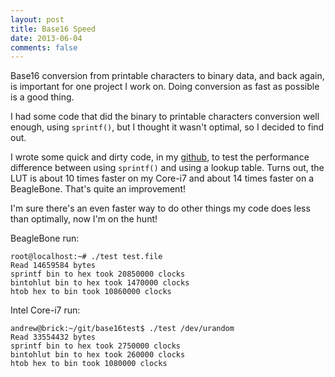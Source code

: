 ```yaml
---
layout: post
title: Base16 Speed
date: 2013-06-04
comments: false
---
```


Base16 conversion from printable characters to binary data, and back again, is
important for one project I work on.  Doing conversion as fast as possible is a
good thing.

I had some code that did the binary to printable characters conversion well
enough, using `sprintf()`, but I thought it wasn't optimal, so I decided to find
out.

I wrote some quick and dirty code, in my [github][github], to test the
performance difference between using `sprintf()` and using a lookup table.
Turns out, the LUT is about 10 times faster on my Core-i7 and about 14 times
faster on a BeagleBone.  That's quite an improvement!

I'm sure there's an even faster way to do other things my code does less than
optimally, now I'm on the hunt!

BeagleBone run:

```
root@localhost:~# ./test test.file 
Read 14659584 bytes
sprintf bin to hex took 20850000 clocks
bintohlut bin to hex took 1470000 clocks
htob hex to bin took 10860000 clocks
```

Intel Core-i7 run:

```
andrew@brick:~/git/base16test$ ./test /dev/urandom 
Read 33554432 bytes
sprintf bin to hex took 2750000 clocks
bintohlut bin to hex took 260000 clocks
htob hex to bin took 1080000 clocks
```

[github]:https://github.com/bradfa/base16test
